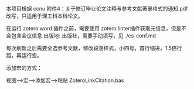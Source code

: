 本项目根据 ccnu 附件4：关于修订毕业论文注释与参考文献著录格式的通知.pdf 改写，只适用于理工科本科论文。

在运行 zotero word 插件之前，需要使用 zotero linter插件获取元信息，但是不会包含会议信息 出版地: 出版社，需要手动填写，见 ./cs-conf.md

每次刷新之后需要全选参考文献，修改段落样式，小四号，首行缩进，1.5倍行距，再运行宏。

添加宏的方式：

视图-->宏-->添加宏-->粘贴 ZoteroLinkCitation.bas


